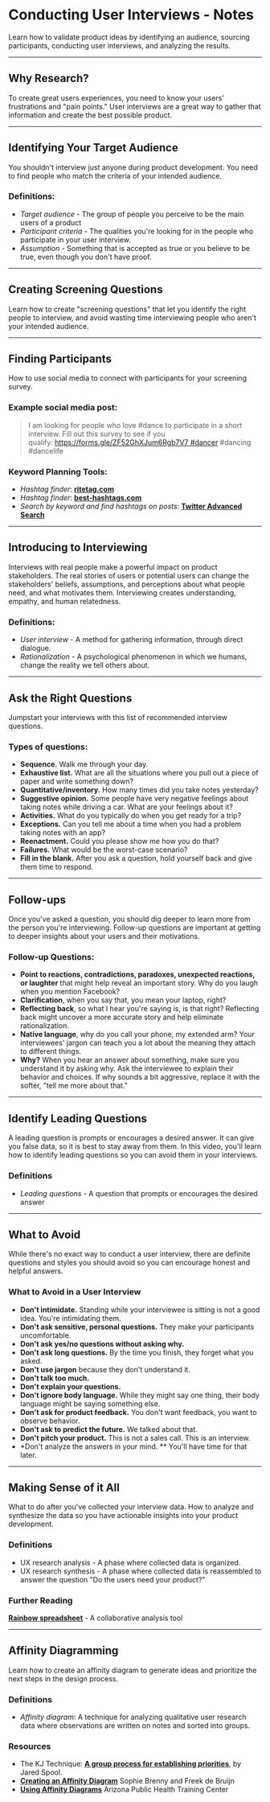 # Conducting User Interviews - Notes

Learn how to validate product ideas by identifying an audience, sourcing participants, conducting user interviews, and analyzing the results.

---

## Why Research?

To create great users experiences, you need to know your users' frustrations and "pain points." User interviews are a great way to gather that information and create the best possible product.

---

## Identifying Your Target Audience

You shouldn't interview just anyone during product development. You need to find people who match the criteria of your intended audience.

### **Definitions:**

- *Target audience* - The group of people you perceive to be the main users of a product
- *Participant criteria* - The qualities you're looking for in the people who participate in your user interview.
- *Assumption* - Something that is accepted as true or you believe to be true, even though you don't have proof.

---

## Creating Screening Questions

Learn how to create "screening questions" that let you identify the right people to interview, and avoid wasting time interviewing people who aren't your intended audience.

---

## Finding Participants

How to use social media to connect with participants for your screening survey.

### **Example social media post:**

> I am looking for people who love #dance to participate in a short interview. Fill out this survey to see if you qualify: https://forms.gle/ZF52GhXJum6Rgb7V7 #dancer #dancing #dancelife

### **Keyword Planning Tools:**

- _Hashtag finder_: **[ritetag.com](https://ritetag.com/)**
- _Hashtag finder_: **[best-hashtags.com](http://best-hashtags.com/)**
- _Search by keyword and find hashtags on posts_: **[Twitter Advanced Search](http://twitter.com/search-advanced)**

---

## Introducing to Interviewing

Interviews with real people make a powerful impact on product stakeholders. The real stories of users or potential users can change the stakeholders' beliefs, assumptions, and perceptions about what people need, and what motivates them. Interviewing creates understanding, empathy, and human relatedness.

### **Definitions:**

- *User interview* - A method for gathering information, through direct dialogue.
- *Rationalization* - A psychological phenomenon in which we humans, change the reality we tell others about.

---

## Ask the Right Questions

Jumpstart your interviews with this list of recommended interview questions.

### **Types of questions:**

- **Sequence.** Walk me through your day.
- **Exhaustive list.** What are all the situations where you pull out a piece of paper and write something down?
- **Quantitative/inventory.** How many times did you take notes yesterday?
- **Suggestive opinion.** Some people have very negative feelings about taking notes while driving a car. What are your feelings about it?
- **Activities.** What do you typically do when you get ready for a trip?
- **Exceptions.** Can you tell me about a time when you had a problem taking notes with an app?
- **Reenactment.** Could you please show me how you do that?
- **Failures.** What would be the worst-case scenario?
- **Fill in the blank.** After you ask a question, hold yourself back and give them time to respond.

---

## Follow-ups

Once you've asked a question, you should dig deeper to learn more from the person you're interviewing. Follow-up questions are important at getting to deeper insights about your users and their motivations.

### **Follow-up Questions:**

- **Point to reactions, contradictions, paradoxes, unexpected reactions, or laughter** that might help reveal an important story. Why do you laugh when you mention Facebook?
- **Clarification**, when you say that, you mean your laptop, right?
- **Reflecting back**, so what I hear you're saying is, is that right? Reflecting back might uncover a more accurate story and help eliminate rationalization.
- **Native language**, why do you call your phone, my extended arm? Your interviewees' jargon can teach you a lot about the meaning they attach to different things.
- **Why?** When you hear an answer about something, make sure you understand it by asking why. Ask the interviewee to explain their behavior and choices. If why sounds a bit aggressive, replace it with the softer, "tell me more about that."

---

## Identify Leading Questions

A leading question is prompts or encourages a desired answer. It can give you false data, so it is best to stay away from them. In this video, you'll learn how to identify leading questions so you can avoid them in your interviews.

### **Definitions**

- *Leading questions* - A question that prompts or encourages the desired answer

---

## What to Avoid

While there's no exact way to conduct a user interview, there are definite questions and styles you should avoid so you can encourage honest and helpful answers.

### **What to Avoid in a User Interview**

- **Don't intimidate.** Standing while your interviewee is sitting is not a good idea. You're intimidating them.
- **Don't ask sensitive, personal questions.** They make your participants uncomfortable.
- **Don't ask yes/no questions without asking why.**
- **Don't ask long questions.** By the time you finish, they forget what you asked.
- **Don't use jargon** because they don't understand it.
- **Don't talk too much.**
- **Don't explain your questions.**
- **Don't ignore body language.** While they might say one thing, their body language might be saying something else.
- **Don't ask for product feedback.** You don't want feedback, you want to observe behavior.
- **Don't ask to predict the future.** We talked about that.
- **Don't pitch your product.** This is not a sales call. This is an interview.
- \*Don't analyze the answers in your mind. \*\* You'll have time for that later.

---

## Making Sense of it All

What to do after you've collected your interview data. How to analyze and synthesize the data so you have actionable insights into your product development.

### **Definitions**

- UX research analysis - A phase where collected data is organized.
- UX research synthesis - A phase where collected data is reassembled to answer the question "Do the users need your product?"

### **Further Reading**

**[Rainbow spreadsheet](https://www.smashingmagazine.com/2013/04/rainbow-spreadsheet-collaborative-ux-research-tool/)** - A collaborative analysis tool

---

## Affinity Diagramming

Learn how to create an affinity diagram to generate ideas and prioritize the next steps in the design process.

### **Definitions**

- _Affinity diagram_: A technique for analyzing qualitative user research data where observations are written on notes and sorted into groups.

### **Resources**

- The KJ Technique: **[A group process for establishing priorities](https://articles.uie.com/kj_technique/)**, by Jared Spool.
- **[Creating an Affinity Diagram](http://www.youtube.com/watch?v=f6QHKw15tGI)** Sophie Brenny and Freek de Bruijn
- **[Using Affinity Diagrams](http://www.youtube.com/watch?v=jvTSsJrDZec)** Arizona Public Health Training Center

